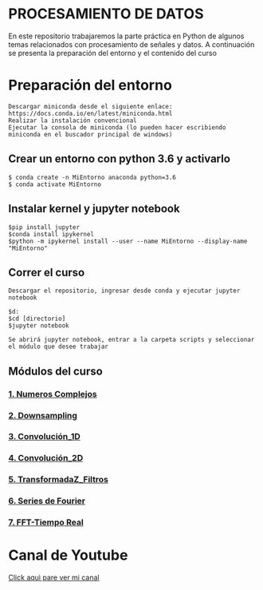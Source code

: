 # PROCESAMIENTO DE DATOS
En este repositorio trabajaremos la parte práctica en Python de algunos temas relacionados con procesamiento de señales y datos. A continuación se presenta la preparación del entorno y el contenido del curso

# Preparación del entorno
    Descargar miniconda desde el siguiente enlace: https://docs.conda.io/en/latest/miniconda.html
    Realizar la instalación convencional
    Ejecutar la consola de miniconda (lo pueden hacer escribiendo miniconda en el buscador principal de windows)

## Crear un entorno con python 3.6 y activarlo
    $ conda create -n MiEntorno anaconda python=3.6
    $ conda activate MiEntorno


## Instalar kernel y jupyter notebook
    $pip install jupyter
    $conda install ipykernel
    $python -m ipykernel install --user --name MiEntorno --display-name "MiEntorno"
    

## Correr el curso
    Descargar el repositorio, ingresar desde conda y ejecutar jupyter notebook
    
    $d:
    $cd [directorio]
    $jupyter notebook
    
    Se abrirá jupyter notebook, entrar a la carpeta scripts y seleccionar el módulo que desee trabajar
    
## Módulos del curso

### [1. Numeros Complejos](https://github.com/DavidReveloLuna/ProcesamientoDatos/blob/master/Scripts/1_NumerosComplejos.ipynb)
### [2. Downsampling](https://github.com/DavidReveloLuna/ProcesamientoDatos/blob/master/Scripts/2_Downsampling.ipynb)
### [3. Convolución_1D](https://github.com/DavidReveloLuna/ProcesamientoDatos/blob/master/Scripts/3_%20Convolucion_1.ipynb)
### [4. Convolución_2D](https://github.com/DavidReveloLuna/ProcesamientoDatos/blob/master/Scripts/4_%20Convolucion_2.ipynb)
### [5. TransformadaZ_Filtros](https://github.com/DavidReveloLuna/ProcesamientoDatos/blob/master/Scripts/5_%20Filtro_TransformadaZ.ipynb)
### [6. Series de Fourier](https://github.com/DavidReveloLuna/ProcesamientoDatos/blob/master/Scripts/6_Series_Fourier.ipynb)
### [7. FFT-Tiempo Real](https://github.com/DavidReveloLuna/ProcesamientoDatos/blob/master/Scripts/7_FFT_TiempoReal.ipynb)

# **Canal de Youtube**
[Click aquì pare ver mi canal](https://www.youtube.com/channel/UCr_dJOULDvSXMHA1PSHy2rg)
